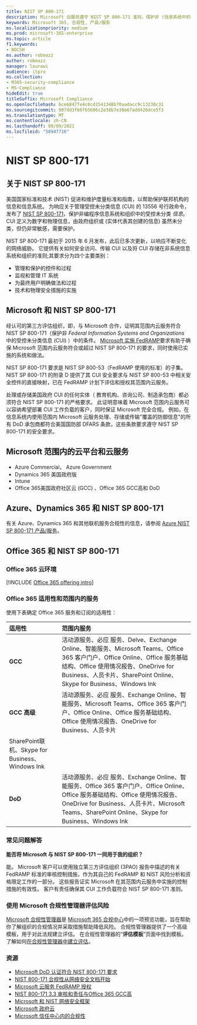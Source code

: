 ```yaml
---
title: NIST SP 800-171
description: Microsoft 云服务遵守 NIST SP 800-171 准则，保护非 (信息系统中的 (CUI) 信息。
keywords: Microsoft 365, 合规性, 产品/服务
ms.localizationpriority: medium
ms.prod: microsoft-365-enterprise
ms.topic: article
f1.keywords:
- NOCSH
ms.author: robmazz
author: robmazz
manager: laurawi
audience: itpro
ms.collection:
- M365-security-compliance
- MS-Compliance
hideEdit: true
titleSuffix: Microsoft Compliance
ms.openlocfilehash: bce6847fe4c0cd1541348b70aadacc9c13238c31
ms.sourcegitcommit: 997dd3f66f65686c2e38b7e30e67add426dce5f3
ms.translationtype: MT
ms.contentlocale: zh-CN
ms.lasthandoff: 09/09/2021
ms.locfileid: "58947716"
---
```

# <a name="nist-sp-800-171"></a>NIST SP 800-171

## <a name="about-nist-sp-800-171"></a>关于 NIST SP 800-171

美国国家标准和技术 (NIST) 促进和维护度量标准和指南，以帮助保护联邦机构的信息和信息系统。 为响应关于管理受控未分类信息 (CUI) 的 13556 号行政命令，发布了 [NIST SP 800-171](https://csrc.nist.gov/publications/detail/sp/800-171/rev-1/final)，保护非编程序信息系统和组织中的受控未分类 *信息*。 CUI 定义为数字和物理信息，由政府组织或 (实体代表其创建的信息) 虽然未分类，但仍非常敏感，需要保护。

NIST SP 800-171 最初于 2015 年 6 月发布，此后已多次更新，以响应不断变化的网络威胁。 它提供有关如何安全访问、传输 CUI 以及将 CUI 存储在非系统信息系统和组织的准则;其要求分为四个主要类别：

- 管理和保护的控件和过程
- 监视和管理 IT 系统
- 为最终用户明确做法和过程
- 技术和物理安全措施的实施

## <a name="microsoft-and-nist-sp-800-171"></a>Microsoft 和 NIST SP 800-171

经认可的第三方评估组织，即，与 Microsoft 合作，证明其范围内云服务符合 NIST SP 800-171（保护非 *Federal Information Systems and Organizations* 中的受控未分类信息 (CUI) ）中的条件。 [Microsoft 实施 FedRAMP](offering-fedramp.md)要求有助于确保 Microsoft 范围内云服务符合或超过 NIST SP 800-171 的要求，同时使用已实施的系统和做法。

NIST SP 800-171 要求是 NIST SP 800-53（FedRAMP 使用的标准）的子集。 NIST SP 800-171 的附录 D 提供了其 CUI 安全要求与 NIST SP 800-53 中相关安全控件的直接映射，已在 FedRAMP 计划下评估和授权其范围内云服务。

处理或存储美国政府 CUI 的任何实体（ 教育机构、咨询公司、制造承包商）都必须符合 NIST SP 800-171 的严格要求。 此证明意味着 Microsoft 范围内云服务可以容纳希望部署 CUI 工作负载的客户，同时保证 Microsoft 完全合规。 例如，在信息系统内使用范围内 Microsoft 云服务处理、存储或传输"覆盖的防御信息"的所有 DoD 承包商都符合美国国防部 DFARS 条款，这些条款要求遵守 NIST SP 800-171 的安全要求。

## <a name="microsoft-in-scope-cloud-platforms--services"></a>Microsoft 范围内的云平台和云服务

- Azure Commercial， Azure Government
- Dynamics 365 美国政府版
- Intune
- Office 365美国政府社区云 (GCC) 、Office 365 GCC高和 DoD

## <a name="azure-dynamics-365-and-nist-sp-800-171"></a>Azure、Dynamics 365 和 NIST SP 800-171

有关 Azure、Dynamics 365 和其他联机服务合规性的信息，请参阅 [Azure NIST SP 800-171 产品/服务](/azure/compliance/offerings/offering-nist-800-171)。

## <a name="office-365-and-nist-sp-800-171"></a>Office 365 和 NIST SP 800-171

### <a name="office-365-cloud-environments"></a>Office 365 云环境

[!INCLUDE [Office 365 offering intro](../includes/o365-offering-introduction.md)]

### <a name="office-365-applicability-and-in-scope-services"></a>Office 365 适用性和范围内的服务

使用下表确定 Office 365 服务和订阅的适用性：

| **适用性** | **范围内服务** |
|:------------------|:----------------------|
| **GCC** | 活动源服务、必应 服务、Delve、Exchange Online、智能服务、Microsoft Teams、Office 365 客户门户、Office Online、Office 服务基础结构、Office 使用情况报告、OneDrive for Business、人员卡片、SharePoint Online、Skype for Business、Windows Ink |
| **GCC 高级** | 活动源服务、必应 服务、Exchange Online、智能服务、Microsoft Teams、Office 365 客户门户、Office Online、Office 服务基础结构、Office 使用情况报告、OneDrive for Business、人员卡片 
SharePoint联机、Skype for Business、Windows Ink |
| **DoD** | 活动源服务、必应 服务、Exchange Online、智能服务、Office 365 客户门户、Office Online、Office 服务基础结构、Office 使用情况报告、OneDrive for Business、人员卡片、Microsoft Teams、SharePoint Online、Skype for Business、Windows Ink |

### <a name="frequently-asked-questions"></a>常见问题解答

**能否将 Microsoft 与 NIST SP 800-171 一同用于我的组织？**

能。 Microsoft 客户可以使用独立第三方评估组织 (3PAO) 报告中描述的有关 FedRAMP 标准的审核控制措施，作为其自己的 FedRAMP 和 NIST 风险分析和资格限定工作的一部分。 这些报告证实 Microsoft 在其范围内云服务中实施的控制措施的有效性。 客户有责任确保其 CUI 工作负载符合 NIST SP 800-171 准则。

### <a name="use-microsoft-compliance-manager-to-assess-your-risk"></a>使用 Microsoft 合规性管理器评估风险

[Microsoft 合规性管理器](/microsoft-365/compliance/compliance-manager)是 [Microsoft 365 合规中心](/microsoft-365/compliance/microsoft-365-compliance-center)中的一项预览功能，旨在帮助你了解组织的合规情况并采取措施帮助降低风险。 合规性管理器提供了一个高级模板，用于对此法规建立评估。 在合规性管理器的“**评估模板**”页面中找到模板。 了解如何[在合规性管理器中建立评估](/microsoft-365/compliance/compliance-manager-assessments)。

### <a name="resources"></a>资源

- [Microsoft DoD 认证符合 NIST 800-171 要求](offering-DoD-DISA-L2-L4-L5.md)
- [NIST 800-171 合规性从网络安全文档开始](https://www.nist800171.com/)
- [Microsoft 云服务 FedRAMP 授权](https://marketplace.fedramp.gov/index.html?status=Compliant&sort=productName#/products)
- [NIST 800-171 3.3 审核和责任与Office 365 GCC高](https://info.summit7systems.com/blog/nist-3.3-audit-and-accountability-with-office-365)
- [Microsoft 和 NIST 网络安全框架](offering-nist-csf.md)
- [Microsoft 政府云](https://www.microsoft.com/enterprise/government)
- [Microsoft 信任中心内的合规性](https://www.microsoft.com/trust-center/compliance/compliance-overview)
